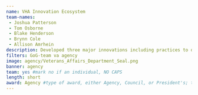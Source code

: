 ```yaml
---
name: VHA Innovation Ecosystem
team-names: 
 - Joshua Patterson
 - Tom Osborne
 - Blake Henderson
 - Brynn Cole
 - Allison Amrhein
description: Developed three major innovations including practices to de-prescribe unnecessary medicine to veterans, prevent pneumonia, and encourage VA Police to carry intranasal opioid overdose reversal medication. Their projects improved care for over 120,000 veterans, lowered costs for taxpayers by over $24 million, saved lives from opioid overdoses, and advanced care for the entire field of medicine. 
filters: GoG-team va agency
image: agency/Veterans_Affairs_Department_Seal.png
banner: agency
team: yes #mark no if an individual, NO CAPS 
length: short
award: Agency #type of award, either Agency, Council, or President's; this is case sensitive so make sure to match the options listed exactly. This section generates the format of the card
---
```

